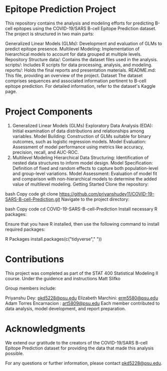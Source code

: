 # Epitope Prediction Project
This repository contains the analysis and modeling efforts for predicting B-cell epitopes using the COVID-19/SARS B-cell Epitope Prediction dataset. The project is structured in two main parts:

Generalized Linear Models (GLMs): Development and evaluation of GLMs to predict epitope presence.
Multilevel Modeling: Implementation of hierarchical models to account for data grouped at multiple levels.
Repository Structure
data/: Contains the dataset files used in the analysis.
scripts/: Includes R scripts for data processing, analysis, and modeling.
reports/: Holds the final reports and presentation materials.
README.md: This file, providing an overview of the project.
Dataset
The dataset comprises sequences and associated information pertinent to B-cell epitope prediction. For detailed information, refer to the dataset's Kaggle page.

# Project Components
1. Generalized Linear Models (GLMs)
Exploratory Data Analysis (EDA): Initial examination of data distributions and relationships among variables.
Model Building: Construction of GLMs suitable for binary outcomes, such as logistic regression models.
Model Evaluation: Assessment of model performance using metrics like accuracy, precision, recall, and AUC-ROC.
2. Multilevel Modeling
Hierarchical Data Structuring: Identification of nested data structures to inform model design.
Model Specification: Definition of fixed and random effects to capture both population-level and group-level variations.
Model Assessment: Evaluation of model fit and comparison with non-hierarchical models to determine the added value of multilevel modeling.
Getting Started
Clone the repository:

bash
Copy code
git clone https://github.com/priyanshudey11/COVID-19-SARS-B-cell-Prediction.git
Navigate to the project directory:

bash
Copy code
cd COVID-19-SARS-B-cell-Prediction
Install necessary R packages:

Ensure that you have R installed, then use the following command to install required packages:

R Packages
install.packages(c("tidyverse"," "))

# Contributions
This project was completed as part of the STAT 400 Statistical Modeling II course. Under the guidence and instructions Matt Slifko 

Group members include:

Priyanshu Dey: pkd5228@psu.edu
Elizabeth Marchini: erm5580@psu.edu
Adam Torres Encarnacion : art5809@psu.edu
Each member contributed to data analysis, model development, and report preparation.

# Acknowledgments
We extend our gratitude to the creators of the COVID-19/SARS B-cell Epitope Prediction dataset for providing the data that made this analysis possible.

For any questions or further information, please contact pkd5228@psu.edu.
